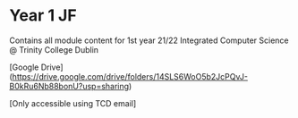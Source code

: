 # Year 1 JF
Contains all module content for 1st year 21/22 Integrated Computer Science @ Trinity College Dublin

[Google Drive] (https://drive.google.com/drive/folders/14SLS6WoO5b2JcPQvJ-B0kRu6Nb88bonU?usp=sharing)

[Only accessible using TCD email]
